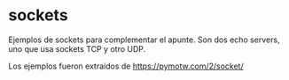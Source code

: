 # sockets
Ejemplos de sockets para complementar el apunte.
Son dos echo servers, uno que usa sockets TCP y otro UDP.

Los ejemplos fueron extraídos de https://pymotw.com/2/socket/
